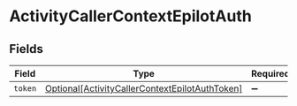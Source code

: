# ActivityCallerContextEpilotAuth


## Fields

| Field                                                                                                         | Type                                                                                                          | Required                                                                                                      | Description                                                                                                   |
| ------------------------------------------------------------------------------------------------------------- | ------------------------------------------------------------------------------------------------------------- | ------------------------------------------------------------------------------------------------------------- | ------------------------------------------------------------------------------------------------------------- |
| `token`                                                                                                       | [Optional[ActivityCallerContextEpilotAuthToken]](../../models/shared/activitycallercontextepilotauthtoken.md) | :heavy_minus_sign:                                                                                            | N/A                                                                                                           |